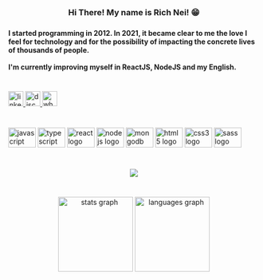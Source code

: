 <br clear="both">

<h3 align="center">Hi There! My name is Rich Nei! 😁</h3>

###

<h4 align="left">I started programming in 2012. In 2021, it became clear to me the love I feel for technology and for the possibility of impacting the concrete lives of thousands of people.<br><br>I'm currently improving myself in ReactJS, NodeJS and my English.</h4>

###

<br clear="both">

<div align="left">
  <a href="https://www.linkedin.com/in/richnei/" target="_blank">
    <img src="https://img.shields.io/static/v1?message=LinkedIn&logo=linkedin&label=&color=0077B5&logoColor=white&labelColor=&style=for-the-badge" height="30" alt="linkedin logo"  />
  </a>
  <a href="nei#2274" target="_blank">
    <img src="https://img.shields.io/static/v1?message=Discord&logo=discord&label=&color=7289DA&logoColor=white&labelColor=&style=for-the-badge" height="30" alt="discord logo"  />
  </a>
  <a href="https://contate.me/wppdorichnei" target="_blank">
    <img src="https://img.shields.io/static/v1?message=Whatsapp&logo=whatsapp&label=&color=25D366&logoColor=white&labelColor=&style=for-the-badge" height="30" alt="whatsapp logo"  />
  </a>
</div>

###

<br clear="both">

<div align="left">
  <img src="https://cdn.jsdelivr.net/gh/devicons/devicon/icons/javascript/javascript-original.svg" height="40" width="55" alt="javascript logo"  />
  <img src="https://cdn.jsdelivr.net/gh/devicons/devicon/icons/typescript/typescript-original.svg" height="40" width="55" alt="typescript logo"  />
  <img src="https://cdn.jsdelivr.net/gh/devicons/devicon/icons/react/react-original.svg" height="40" width="55" alt="react logo"  />
  <img src="https://cdn.jsdelivr.net/gh/devicons/devicon/icons/nodejs/nodejs-original.svg" height="40" width="55" alt="nodejs logo"  />
  <img src="https://cdn.jsdelivr.net/gh/devicons/devicon/icons/mongodb/mongodb-original.svg" height="40" width="55" alt="mongodb logo"  />
  <img src="https://cdn.jsdelivr.net/gh/devicons/devicon/icons/html5/html5-original.svg" height="40" width="55" alt="html5 logo"  />
  <img src="https://cdn.jsdelivr.net/gh/devicons/devicon/icons/css3/css3-original.svg" height="40" width="55" alt="css3 logo"  />
  <img src="https://cdn.jsdelivr.net/gh/devicons/devicon/icons/sass/sass-original.svg" height="40" width="55" alt="sass logo"  />
</div>

###

<br clear="both">

<div align="center">
  <img src="https://visitor-badge.laobi.icu/badge?page_id=richnei.richnei&left_color=darkgreen&right_color=green&left_text=Visitors"  />
</div>

###

<br clear="both">

<div align="center">
  <img src="https://github-readme-stats.vercel.app/api?hide_title=false&hide_rank=false&show_icons=true&include_all_commits=true&count_private=true&disable_animations=false&theme=dark&locale=en&hide_border=false&username=richnei" height="150" alt="stats graph"  />
  <img src="https://github-readme-stats.vercel.app/api/top-langs?locale=en&hide_title=false&layout=compact&card_width=320&langs_count=12&theme=dark&hide_border=false&username=richnei" height="150" alt="languages graph"  />
</div>

###
